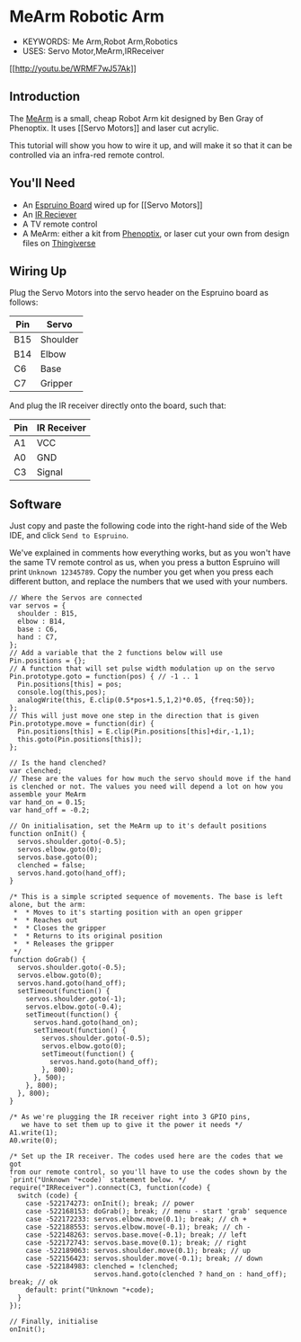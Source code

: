 <!--- Copyright (c) 2013 Gordon Williams, Pur3 Ltd. See the file LICENSE for copying permission. -->
MeArm Robotic Arm
===============

* KEYWORDS: Me Arm,Robot Arm,Robotics
* USES: Servo Motor,MeArm,IRReceiver

[[http://youtu.be/WRMF7wJ57Ak]]

Introduction
-----------

The [MeArm](http://www.phenoptix.com/products/mearm-pocket-sized-robot-arm) is a small, cheap Robot Arm kit designed by Ben Gray of Phenoptix. It uses [[Servo Motors]] and laser cut acrylic.

This tutorial will show you how to wire it up, and will make it so that it can be controlled via an infra-red remote control.

You'll Need
----------

* An [Espruino Board](/EspruinoBoard) wired up for [[Servo Motors]]
* An [IR Reciever](/IRReceiver)
* A TV remote control
* A MeArm: either a kit from [Phenoptix](http://www.phenoptix.com/products/mearm-pocket-sized-robot-arm), or laser cut your own from design files on [Thingiverse](http://www.thingiverse.com/thing:360108)

Wiring Up
--------

Plug the Servo Motors into the servo header on the Espruino board as follows:

| Pin | Servo |
|-----|-------|
| B15 | Shoulder |
| B14 | Elbow    |
| C6  | Base     |
| C7  | Gripper  |

And plug the IR receiver directly onto the board, such that:

| Pin | IR Receiver |
|-----|-------------|
| A1  | VCC         |
| A0  | GND         |
| C3  | Signal      | 


Software
-------

Just copy and paste the following code into the right-hand side of the Web IDE, and click `Send to Espruino`.

We've explained in comments how everything works, but as you won't have the same TV remote control as us, when you press a button Espruino will print `Unknown 12345789`. Copy the number you get when you press each different button, and replace the numbers that we used with your numbers.

```
// Where the Servos are connected
var servos = {
  shoulder : B15,
  elbow : B14,
  base : C6,
  hand : C7,
};
// Add a variable that the 2 functions below will use
Pin.positions = {};
// A function that will set pulse width modulation up on the servo
Pin.prototype.goto = function(pos) { // -1 .. 1
  Pin.positions[this] = pos;
  console.log(this,pos);
  analogWrite(this, E.clip(0.5*pos+1.5,1,2)*0.05, {freq:50});
};
// This will just move one step in the direction that is given
Pin.prototype.move = function(dir) {
  Pin.positions[this] = E.clip(Pin.positions[this]+dir,-1,1);
  this.goto(Pin.positions[this]);
};

// Is the hand clenched?
var clenched;
// These are the values for how much the servo should move if the hand is clenched or not. The values you need will depend a lot on how you assemble your MeArm
var hand_on = 0.15;
var hand_off = -0.2;

// On initialisation, set the MeArm up to it's default positions
function onInit() {
  servos.shoulder.goto(-0.5);
  servos.elbow.goto(0);
  servos.base.goto(0);
  clenched = false;
  servos.hand.goto(hand_off);
}

/* This is a simple scripted sequence of movements. The base is left alone, but the arm:
 *  * Moves to it's starting position with an open gripper
 *  * Reaches out
 *  * Closes the gripper
 *  * Returns to its original position
 *  * Releases the gripper
 */
function doGrab() {
  servos.shoulder.goto(-0.5);
  servos.elbow.goto(0);
  servos.hand.goto(hand_off);
  setTimeout(function() {
    servos.shoulder.goto(-1);
    servos.elbow.goto(-0.4);
    setTimeout(function() {
      servos.hand.goto(hand_on);
      setTimeout(function() {
        servos.shoulder.goto(-0.5);
        servos.elbow.goto(0);
        setTimeout(function() {
          servos.hand.goto(hand_off);
        }, 800);
      }, 500);
    }, 800);
  }, 800);
}

/* As we're plugging the IR receiver right into 3 GPIO pins,
   we have to set them up to give it the power it needs */
A1.write(1);
A0.write(0);

/* Set up the IR receiver. The codes used here are the codes that we got
from our remote control, so you'll have to use the codes shown by the 
`print("Unknown "+code)` statement below. */
require("IRReceiver").connect(C3, function(code) {
  switch (code) {
    case -522174273: onInit(); break; // power
    case -522168153: doGrab(); break; // menu - start 'grab' sequence
    case -522172233: servos.elbow.move(0.1); break; // ch +
    case -522188553: servos.elbow.move(-0.1); break; // ch -
    case -522148263: servos.base.move(-0.1); break; // left
    case -522172743: servos.base.move(0.1); break; // right
    case -522189063: servos.shoulder.move(0.1); break; // up
    case -522156423: servos.shoulder.move(-0.1); break; // down
    case -522184983: clenched = !clenched; 
                     servos.hand.goto(clenched ? hand_on : hand_off); break; // ok
    default: print("Unknown "+code);
  }
});

// Finally, initialise
onInit();
```

